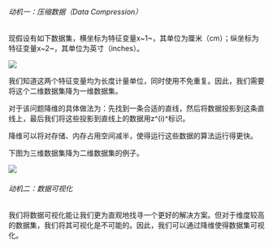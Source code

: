 ###### 动机一：压缩数据（Data Compression）  

现假设有如下数据集，横坐标为特征变量x~1~，其单位为厘米（cm）；纵坐标为特征变量x~2~，其单位为英寸（inches）。  

![](http://upload-images.jianshu.io/upload_images/5983416-cc9834ce8287a167.png?imageMogr2/auto-orient/strip%7CimageView2/2/w/1240)  

我们知道这两个特征变量均为长度计量单位，同时使用不免重复。因此，我们需要将这个二维数据集降为一维数据集。    

对于该问题降维的具体做法为：先找到一条合适的直线，然后将数据投影到这条直线上，最后我们将这些投影到直线上的数据用z^(i)^标识。  

降维可以将对存储、内存占用空间减半，使得运行这些数据的算法运行得更快。   

下图为三维数据集降为二维数据集的例子。   

![](http://upload-images.jianshu.io/upload_images/5983416-5bb93f058ea431e5.png?imageMogr2/auto-orient/strip%7CimageView2/2/w/1240)

###### 动机二：数据可视化  

我们将数据可视化能让我们更为直观地找寻一个更好的解决方案。但对于维度较高的数据集，我们将其可视化是不可能的。因此，我们可以通过降维使得数据集可视化。
